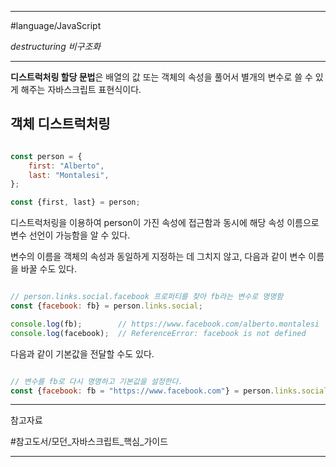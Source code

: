 
---

#language/JavaScript 

*destructuring 비구조화*

---

**디스트럭처링 할당 문법**은 배열의 값 또는 객체의 속성을 풀어서 별개의 변수로 쓸 수 있게 해주는 자바스크립트 표현식이다.

## 객체 디스트럭처링

```javascript

const person = {
	first: "Alberto",
	last: "Montalesi",
};

const {first, last} = person;

```

디스트럭처링을 이용하여 person이 가진 속성에 접근함과 동시에 해당 속성 이름으로 변수 선언이 가능함을 알 수 있다.

변수의 이름을 객체의 속성과 동일하게 지정하는 데 그치지 않고, 다음과 같이 변수 이름을 바꿀 수도 있다.

```javascript

// person.links.social.facebook 프로퍼티를 찾아 fb라는 변수로 명명함
const {facebook: fb} = person.links.social;

console.log(fb);        // https://www.facebook.com/alberto.montalesi
console.log(facebook);  // ReferenceError: facebook is not defined

```

다음과 같이 기본값을 전달할 수도 있다.

```javascript

// 변수를 fb로 다시 명명하고 기본값을 설정한다.
const {facebook: fb = "https://www.facebook.com"} = person.links.social;

```

---

참고자료

#참고도서/모던_자바스크립트_핵심_가이드 

---